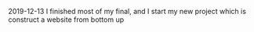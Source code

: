 2019-12-13
I finished most of my final, and I start my new project which is construct a website from bottom up


